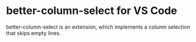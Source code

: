 # better-column-select for VS Code

better-column-select is an extension, which implements a column selection that skips empty lines.

